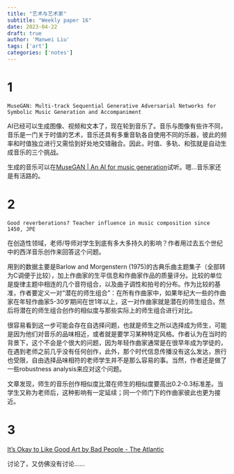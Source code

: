 ```yaml
---
title: "艺术与艺术家"
subtitle: "Weekly paper 16"
date: 2023-04-22
draft: true
author: 'Manwei Liu'
tags: ['art']
categories: ['notes']
---
```


# 1
`MuseGAN: Multi-track Sequential Generative Adversarial Networks for Symbolic Music Generation and Accompaniment`

AI已经可以生成图像、视频和文本了，现在轮到音乐了。音乐与图像有些许不同，音乐是一门关于时值的艺术，音乐还具有多重音轨各自使用不同的乐器，彼此的频率和时值独立进行又需恰到好处地交错融合。因此，时值、多轨、和弦就是自动生成音乐的三个挑战。

生成的音乐可以在[MuseGAN | An AI for music generation](https://salu133445.github.io/musegan/)试听。嗯…音乐家还是有活路的。

# 2
`Good reverberations? Teacher influence in music composition since 1450, JPE`

在创造性领域，老师/导师对学生到底有多大多持久的影响？作者用过去五个世纪中的西洋音乐创作来回答这个问题。

用到的数据主要是Barlow and Morgenstern (1975)的古典乐曲主题集子（全部转为C调便于比较），加上作曲家的生平信息和作曲家作品的质量评分。比较的单位是旋律主题中相连的几个音符组合，以及曲子调性和拍号的分布。作为比较的基准，作者要定义一对“潜在的师生组合”：在所有作曲家中，如果年纪大一些的作曲家在年轻作曲家5-30岁期间在世1年以上，这一对作曲家就是潜在的师生组合。然后将潜在的师生组合创作的相似度与那些实际上的师生组合进行对比。

很容易看到这一步可能会存在自选择问题，也就是师生之所以选择成为师生，可能是因为他们对音乐的品味相近，或者就是要学习某种特定风格。作者认为在当时的背景下，这个不会是个很大的问题，因为年轻作曲家通常是在很早年成为学徒的，在遇到老师之前几乎没有任何创作，此外，那个时代信息传播没有这么发达，旅行也受限，自由选择品味相符的老师学生并不是那么容易的事。当然，作者还是做了一些robustness analysis来应对这个问题。

文章发现，师生的音乐创作相似度比潜在师生的相似度要高出0.2-0.3标准差。当学生又称为老师后，这种影响有一定延续；同一个师门下的作曲家彼此也更为接近。

# 3
[It’s Okay to Like Good Art by Bad People - The Atlantic](https://www.theatlantic.com/magazine/archive/2023/05/separate-art-from-artist-cancel-culture-monsters-book/673497/)

讨论了，又仿佛没有讨论……